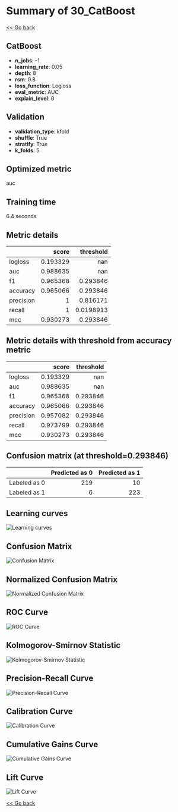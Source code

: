 # Summary of 30_CatBoost

[<< Go back](../README.md)


## CatBoost
- **n_jobs**: -1
- **learning_rate**: 0.05
- **depth**: 8
- **rsm**: 0.8
- **loss_function**: Logloss
- **eval_metric**: AUC
- **explain_level**: 0

## Validation
 - **validation_type**: kfold
 - **shuffle**: True
 - **stratify**: True
 - **k_folds**: 5

## Optimized metric
auc

## Training time

6.4 seconds

## Metric details
|           |    score |   threshold |
|:----------|---------:|------------:|
| logloss   | 0.193329 | nan         |
| auc       | 0.988635 | nan         |
| f1        | 0.965368 |   0.293846  |
| accuracy  | 0.965066 |   0.293846  |
| precision | 1        |   0.816171  |
| recall    | 1        |   0.0198913 |
| mcc       | 0.930273 |   0.293846  |


## Metric details with threshold from accuracy metric
|           |    score |   threshold |
|:----------|---------:|------------:|
| logloss   | 0.193329 |  nan        |
| auc       | 0.988635 |  nan        |
| f1        | 0.965368 |    0.293846 |
| accuracy  | 0.965066 |    0.293846 |
| precision | 0.957082 |    0.293846 |
| recall    | 0.973799 |    0.293846 |
| mcc       | 0.930273 |    0.293846 |


## Confusion matrix (at threshold=0.293846)
|              |   Predicted as 0 |   Predicted as 1 |
|:-------------|-----------------:|-----------------:|
| Labeled as 0 |              219 |               10 |
| Labeled as 1 |                6 |              223 |

## Learning curves
![Learning curves](learning_curves.png)
## Confusion Matrix

![Confusion Matrix](confusion_matrix.png)


## Normalized Confusion Matrix

![Normalized Confusion Matrix](confusion_matrix_normalized.png)


## ROC Curve

![ROC Curve](roc_curve.png)


## Kolmogorov-Smirnov Statistic

![Kolmogorov-Smirnov Statistic](ks_statistic.png)


## Precision-Recall Curve

![Precision-Recall Curve](precision_recall_curve.png)


## Calibration Curve

![Calibration Curve](calibration_curve_curve.png)


## Cumulative Gains Curve

![Cumulative Gains Curve](cumulative_gains_curve.png)


## Lift Curve

![Lift Curve](lift_curve.png)



[<< Go back](../README.md)
